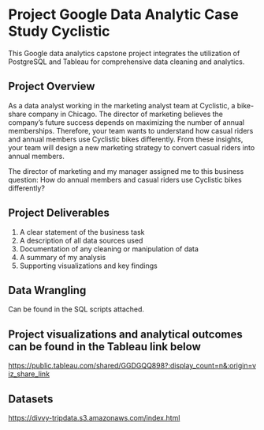 # Project Google Data Analytic Case Study Cyclistic
This Google data analytics capstone project integrates the utilization of PostgreSQL and Tableau for comprehensive data cleaning and analytics.

## Project Overview
As a data analyst working in the marketing analyst team at Cyclistic, a bike-share company in Chicago. The director of
marketing believes the company’s future success depends on maximizing the number of annual memberships. Therefore, your
team wants to understand how casual riders and annual members use Cyclistic bikes differently. From these insights, your team will
design a new marketing strategy to convert casual riders into annual members.

The director of marketing and my manager assigned me to this business question: How do annual members and casual riders use Cyclistic bikes differently?

## Project Deliverables
1. A clear statement of the business task
2. A description of all data sources used
3. Documentation of any cleaning or manipulation of data
4. A summary of my analysis
5. Supporting visualizations and key findings

## Data Wrangling
Can be found in the SQL scripts attached.

## Project visualizations and analytical outcomes can be found in the Tableau link below
https://public.tableau.com/shared/GGDGQQ898?:display_count=n&:origin=viz_share_link

## Datasets
https://divvy-tripdata.s3.amazonaws.com/index.html


